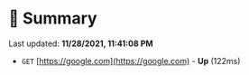 # 📖 Summary
Last updated: **11/28/2021, 11:41:08 PM**

- `GET` [https://google.com](https://google.com) - **Up** (122ms)
